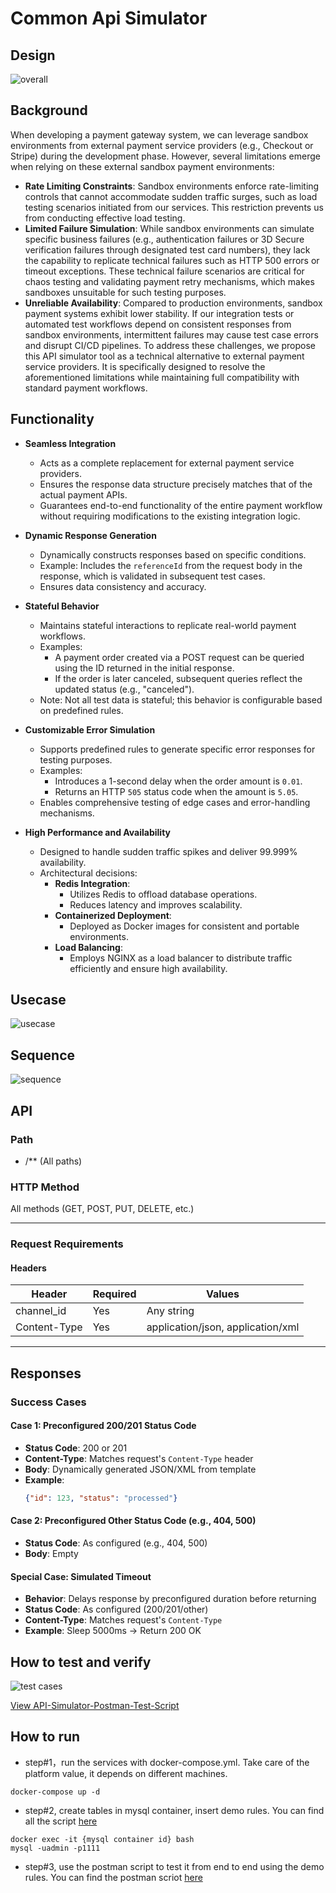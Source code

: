 # Common Api Simulator

## Design

![overall](./design/0.png)

## Background

When developing a payment gateway system, we can leverage sandbox environments from external payment service providers (e.g., Checkout or Stripe) during the development phase. However, several limitations emerge when relying on these external sandbox payment environments:

- **Rate Limiting Constraints**: Sandbox environments enforce rate-limiting controls that cannot accommodate sudden traffic surges, such as load testing scenarios initiated from our services. This restriction prevents us from conducting effective load testing.
- **Limited Failure Simulation**: While sandbox environments can simulate specific business failures (e.g., authentication failures or 3D Secure verification failures through designated test card numbers), they lack the capability to replicate technical failures such as HTTP 500 errors or timeout exceptions. These technical failure scenarios are critical for chaos testing and validating payment retry mechanisms, which makes sandboxes unsuitable for such testing purposes.
- **Unreliable Availability**: Compared to production environments, sandbox payment systems exhibit lower stability. If our integration tests or automated test workflows depend on consistent responses from sandbox environments, intermittent failures may cause test case errors and disrupt CI/CD pipelines.
  To address these challenges, we propose this API simulator tool as a technical alternative to external payment service providers. It is specifically designed to resolve the aforementioned limitations while maintaining full compatibility with standard payment workflows.

## Functionality

- **Seamless Integration**

  - Acts as a complete replacement for external payment service providers.
  - Ensures the response data structure precisely matches that of the actual payment APIs.
  - Guarantees end-to-end functionality of the entire payment workflow without requiring modifications to the existing integration logic.
- **Dynamic Response Generation**

  - Dynamically constructs responses based on specific conditions.
  - Example: Includes the `referenceId` from the request body in the response, which is validated in subsequent test cases.
  - Ensures data consistency and accuracy.
- **Stateful Behavior**

  - Maintains stateful interactions to replicate real-world payment workflows.
  - Examples:
    - A payment order created via a POST request can be queried using the ID returned in the initial response.
    - If the order is later canceled, subsequent queries reflect the updated status (e.g., "canceled").
  - Note: Not all test data is stateful; this behavior is configurable based on predefined rules.
- **Customizable Error Simulation**

  - Supports predefined rules to generate specific error responses for testing purposes.
  - Examples:
    - Introduces a 1-second delay when the order amount is `0.01`.
    - Returns an HTTP `505` status code when the amount is `5.05`.
  - Enables comprehensive testing of edge cases and error-handling mechanisms.
- **High Performance and Availability**

  - Designed to handle sudden traffic spikes and deliver 99.999% availability.
  - Architectural decisions:
    - **Redis Integration**:
      - Utilizes Redis to offload database operations.
      - Reduces latency and improves scalability.
    - **Containerized Deployment**:
      - Deployed as Docker images for consistent and portable environments.
    - **Load Balancing**:
      - Employs NGINX as a load balancer to distribute traffic efficiently and ensure high availability.

## Usecase

![usecase](./design/1.png)

## Sequence

<img src="./design/3.png" alt="sequence"/>

## API

### Path

- /\*\* (All paths)

### HTTP Method

All methods (GET, POST, PUT, DELETE, etc.)

---

### Request Requirements

#### Headers


| Header       | Required | Values                            |
| ------------ | -------- | --------------------------------- |
| channel_id   | Yes      | Any string                        |
| Content-Type | Yes      | application/json, application/xml |

---

## Responses

### Success Cases

#### Case 1: Preconfigured 200/201 Status Code

- **Status Code**: 200 or 201
- **Content-Type**: Matches request's `Content-Type` header
- **Body**: Dynamically generated JSON/XML from template
- **Example**:
  ```json
  {"id": 123, "status": "processed"}
  ```

#### Case 2: Preconfigured Other Status Code (e.g., 404, 500)

* **Status Code**: As configured (e.g., 404, 500)
* **Body**: Empty

#### Special Case: Simulated Timeout

* **Behavior**: Delays response by preconfigured duration before returning
* **Status Code**: As configured (200/201/other)
* **Content-Type**: Matches request's `Content-Type`
* **Example**: Sleep 5000ms → Return 200 OK

## How to test and verify

<img src="./design/4.png" alt="test cases"/>

[View API-Simulator-Postman-Test-Script](./simulator-server/script/API-Simulator-Postman-Test-Script.json)


## How to run

- step#1，run the services with docker-compose.yml. Take care of the platform value, it depends on different machines.
```
docker-compose up -d
  ```

- step#2, create tables in mysql container, insert demo rules. You can find all the script [here](./simulator-server/script/database.sql)
```
docker exec -it {mysql container id} bash
mysql -uadmin -p1111
  ```
- step#3, use the postman script to test it from end to end using the demo rules. You can find the postman scriot [here](./simulator-server/script/API-Simulator-Postman-Test-Script.json)